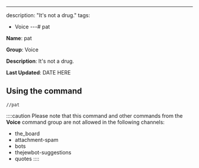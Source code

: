 ---
description: "It's not a drug."
tags:
  - Voice
---# pat

**Name**: pat

**Group**: Voice

**Description**: It's not a drug.

**Last Updated**: DATE HERE

## Using the command

    //pat

::::caution Please note that this command and other commands from the **Voice** command group are not allowed in the following channels:
- the_board
- attachment-spam
- bots
- thejewbot-suggestions
- quotes
::::